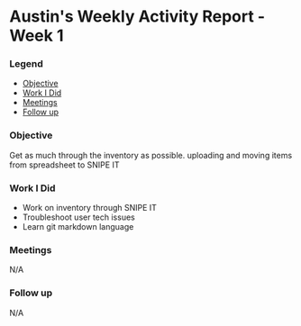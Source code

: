 # Austin's Weekly Activity Report - Week 1
### Legend
 - [Objective](#objective)
 - [Work I Did](#work-i-did)
 - [Meetings](#meetings)
 - [Follow up](#follow-up)

### Objective
Get as much through the inventory as possible. uploading and moving items from spreadsheet to SNIPE IT
### Work I Did
- Work on inventory through SNIPE IT
- Troubleshoot user tech issues
- Learn git markdown language

### Meetings
N/A
### Follow up
N/A
